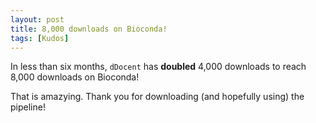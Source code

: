 ```yaml
---
layout: post
title: 8,000 downloads on Bioconda!
tags: [Kudos]
---
```


In less than six months, `dDocent` has **doubled** 4,000 downloads to reach 8,000 downloads on Bioconda!

That is amazying.  Thank you for downloading (and hopefully using) the pipeline!

